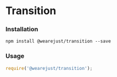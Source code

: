 # Transition

### Installation
```
npm install @wearejust/transition --save
```

### Usage
```javascript
require('@wearejust/transition');
```
